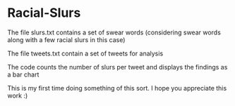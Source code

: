 # Racial-Slurs

The file slurs.txt contains a set of swear words (considering swear words along with a few racial slurs in this case)

The file tweets.txt contain a set of tweets for analysis

The code counts the number of slurs per tweet and displays the findings as a bar chart

This is my first time doing something of this sort. I hope you appreciate this work :)
